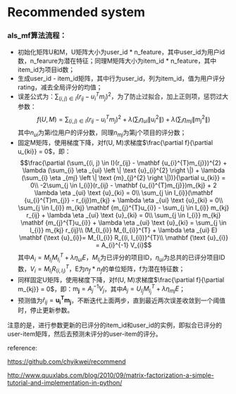 # Recommended system

### als_mf算法流程：
- 初始化矩阵U和M，U矩阵大小为user_id * n_feature，其中user_id为用户id数，n_fearure为潜在特征；同理M矩阵大小为item_id * n_feature，其中item_id为项目id数；
- 生成user_id - item_id矩阵，其中行为user_id，列为item_id，值为用户评分rating，减去全局评分的均值；
- 误差公式为：$\sum_{(i, j) \in I}(r_{ij}-u_{i}^{T}m_{j})^{2}$，为了防止过拟合，加上正则项，惩罚过大参数：$$f(U, M) =\sum_{(i, j) \in I}(r_{ij}-u_{i}^{T}m_{j})^{2} + \lambda (\sum_{i} \eta _{ui} \left \| \text {u}_{i}^{2} \right \|) + \lambda (\sum_{i} \eta _{mj} \left \| \text {m}_{j}^{2} \right \|) $$ 其中$n_{ui}$为第i位用户的评分数，同理$n_{mj}$为第j个项目的评分数；
- 固定M矩阵，使用梯度下降，对f(U, M)求梯度$\frac{\partial f}{\partial  u_{ki}} = 0$，即：
$$\frac{\partial (\sum_{(i, j) \in I}(r_{ij} - \mathbf {u_{i}^{T}m_{j}})^{2} + \lambda (\sum_{i} \eta _{ui} \left \| \text {u}_{i}^{2} \right \|) + \lambda (\sum_{i} \eta _{mj} \left \| \text {m}_{j}^{2} \right \|))}{\partial u_{ki}} = 0\\
-2\sum_{j \in I_{i}}(r_{ij} - \mathbf {u_{i}^{T}m_{j}})m_{kj} + 2 \lambda \eta _{ui} \text {u}_{ki} = 0\\
\sum_{j \in I_{i}}(\mathbf {u_{i}^{T}m_{j}} - r_{ij})m_{kj} + \lambda \eta _{ui} \text {u}_{ki} = 0\\
\sum_{j \in I_{i}} m_{kj} \mathbf {m_{j}^{T}u_{i}} - \sum_{j \in I_{i}} m_{kj} r_{ij}  + \lambda \eta _{ui} \text {u}_{ki} = 0\\
\sum_{j \in I_{i}} m_{kj} \mathbf {m_{j}^{T}u_{i}} + \lambda \eta _{ui} \text {u}_{ki} = \sum_{j \in I_{i}} m_{kj} r_{ij}\\
(M_{I_{i}} M_{I_{i}}^{T} + \lambda \eta _{ui} E) \mathbf {\text {u}_{i}}= M_{I_{i}} R_{(i, I_{i})}^{T}\\
\mathbf {\text {u}_{i}} = A_{i}^{-1} V_{i}$$ 其中$A_{i} = M_{I_{i}} M_{I_{i}}^{T} + \lambda \eta _{ui} E$，$M_{I_{i}}$为已评分的项目ID，$\eta _{ui}$为总共的已评分项目ID数，$V_{i} = M_{I_{i}} R_{(i, I_{i})}^{T}$，E为$n_{f}*n_{f}$的单位矩阵，f为潜在特征数；
- 同样固定U矩阵，使用梯度下降，对f(U, M)求梯度$\frac{\partial f}{\partial  m_{kj}} = 0$，即：$\mathbf {\text {m}_{j}} = A_{j}^{-1} V_{j}$，其中$A_{j} = U_{I_{j}} M_{I_{j}}^{T} + \lambda \eta _{mj} E$；
- 预测值为$\widehat{r}_{ij}= \mathbf {u_{i}^{T}m_{j}}$，不断迭代上面两步，直到最近两次误差收敛到一个阈值时，停止更新参数。

注意的是，进行参数更新的已评分的item_id和user_id的实例，即拟合已评分的user-item矩阵，然后去预测未评分的user-item的评分。


reference: 

https://github.com/chyikwei/recommend

http://www.quuxlabs.com/blog/2010/09/matrix-factorization-a-simple-tutorial-and-implementation-in-python/
